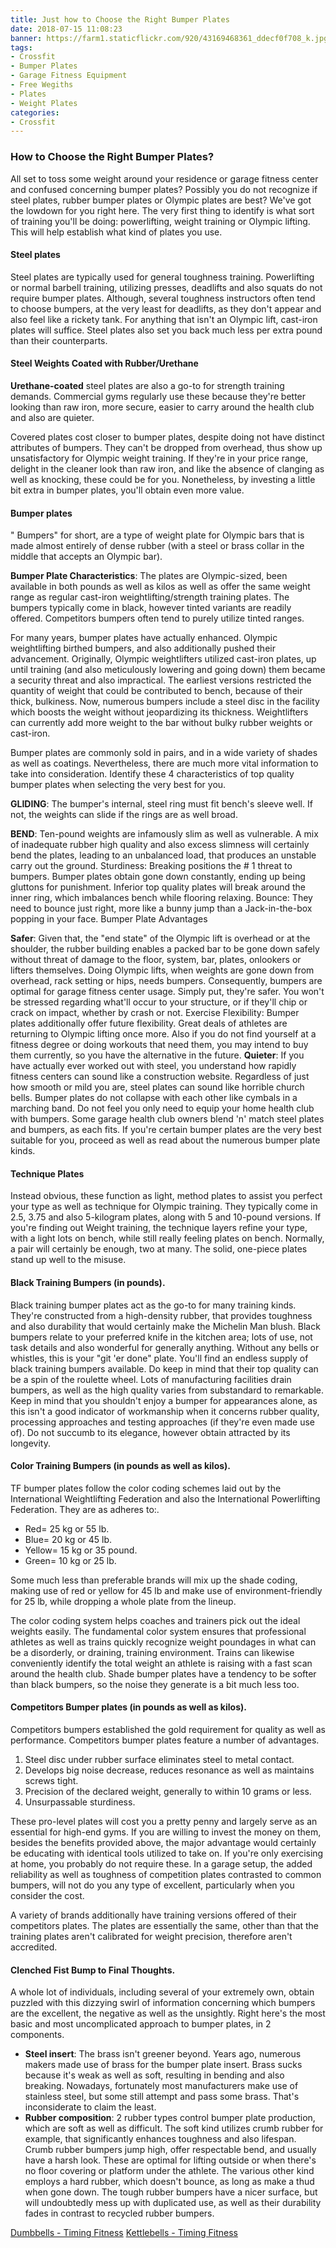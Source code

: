 ```yaml
---
title: Just how to Choose the Right Bumper Plates
date: 2018-07-15 11:08:23 
banner: https://farm1.staticflickr.com/920/43169468361_ddecf0f708_k.jpg
tags:
- Crossfit 
- Bumper Plates
- Garage Fitness Equipment
- Free Wegiths
- Plates
- Weight Plates 
categories:
- Crossfit
---
```

### How to Choose the Right Bumper Plates?
All set to toss some weight around your residence or garage fitness center and confused concerning bumper plates? Possibly you do not recognize if steel plates, rubber bumper plates or Olympic plates are best? We've got the lowdown for you right here. The very first thing to identify is what sort of training you'll be doing: powerlifting, weight training or Olympic lifting. This will help establish what kind of plates you use.

#### Steel plates

Steel plates are typically used for general toughness training. Powerlifting or normal barbell training, utilizing presses, deadlifts and also squats do not require bumper plates. Although, several toughness instructors often tend to choose bumpers, at the very least for deadlifts, as they don't appear and also feel like a rickety tank. For anything that isn't an Olympic lift, cast-iron plates will suffice. Steel plates also set you back much less per extra pound than their counterparts.
<!-- more -->

#### Steel Weights Coated with Rubber/Urethane

**Urethane-coated** steel plates are also a go-to for strength training demands. Commercial gyms regularly use these because they're better looking than raw iron, more secure, easier to carry around the health club and also are quieter.

Covered plates cost closer to bumper plates, despite doing not have distinct attributes of bumpers. They can't be dropped from overhead, thus show up unsatisfactory for Olympic weight training. If they're in your price range, delight in the cleaner look than raw iron, and like the absence of clanging as well as knocking, these could be for you. Nonetheless, by investing a little bit extra in bumper plates, you'll obtain even more value.

#### Bumper plates

" Bumpers" for short, are a type of weight plate for Olympic bars that is made almost entirely of dense rubber (with a steel or brass collar in the middle that accepts an Olympic bar).

**Bumper Plate Characteristics**: The plates are Olympic-sized, been available in both pounds as well as kilos as well as offer the same weight range as regular cast-iron weightlifting/strength training plates. The bumpers typically come in black, however tinted variants are readily offered. Competitors bumpers often tend to purely utilize tinted ranges.

For many years, bumper plates have actually enhanced. Olympic weightlifting birthed bumpers, and also additionally pushed their advancement. Originally, Olympic weightlifters utilized cast-iron plates, up until training (and also meticulously lowering and going down) them became a security threat and also impractical. The earliest versions restricted the quantity of weight that could be contributed to bench, because of their thick, bulkiness. Now, numerous bumpers include a steel disc in the facility which boosts the weight without jeopardizing its thickness. Weightlifters can currently add more weight to the bar without bulky rubber weights or cast-iron.

Bumper plates are commonly sold in pairs, and in a wide variety of shades as well as coatings. Nevertheless, there are much more vital information to take into consideration. Identify these 4 characteristics of top quality bumper plates when selecting the very best for you.

**GLIDING**: The bumper's internal, steel ring must fit bench's sleeve well. If not, the weights can slide if the rings are as well broad.

**BEND**: Ten-pound weights are infamously slim as well as vulnerable. A mix of inadequate rubber high quality and also excess slimness will certainly bend the plates, leading to an unbalanced load, that produces an unstable carry out the ground.
Sturdiness: Breaking positions the # 1 threat to bumpers. Bumper plates obtain gone down constantly, ending up being gluttons for punishment. Inferior top quality plates will break around the inner ring, which imbalances bench while flooring relaxing.
Bounce: They need to bounce just right, more like a bunny jump than a Jack-in-the-box popping in your face.
Bumper Plate Advantages

**Safer**: Given that, the "end state" of the Olympic lift is overhead or at the shoulder, the rubber building enables a packed bar to be gone down safely without threat of damage to the floor, system, bar, plates, onlookers or lifters themselves. Doing Olympic lifts, when weights are gone down from overhead, rack setting or hips, needs bumpers. Consequently, bumpers are optimal for garage fitness center usage. Simply put, they're safer. You won't be stressed regarding what'll occur to your structure, or if they'll chip or crack on impact, whether by crash or not.
Exercise Flexibility: Bumper plates additionally offer future flexibility. Great deals of athletes are returning to Olympic lifting once more. Also if you do not find yourself at a fitness degree or doing workouts that need them, you may intend to buy them currently, so you have the alternative in the future.
**Quieter**: If you have actually ever worked out with steel, you understand how rapidly fitness centers can sound like a construction website. Regardless of just how smooth or mild you are, steel plates can sound like horrible church bells. Bumper plates do not collapse with each other like cymbals in a marching band.
Do not feel you only need to equip your home health club with bumpers. Some garage health club owners blend 'n' match steel plates and bumpers, as each fits. If you're certain bumper plates are the very best suitable for you, proceed as well as read about the numerous bumper plate kinds.

#### Technique Plates

Instead obvious, these function as light, method plates to assist you perfect your type as well as technique for Olympic training. They typically come in 2.5, 3.75 and also 5-kilogram plates, along with 5 and 10-pound versions. If you're finding out Weight training, the technique layers refine your type, with a light lots on bench, while still really feeling plates on bench. Normally, a pair will certainly be enough, two at many. The solid, one-piece plates stand up well to the misuse.

#### Black Training Bumpers (in pounds).

Black training bumper plates act as the go-to for many training kinds. They're constructed from a high-density rubber, that provides toughness and also durability that would certainly make the Michelin Man blush. Black bumpers relate to your preferred knife in the kitchen area; lots of use, not task details and also wonderful for generally anything. Without any bells or whistles, this is your "git 'er done" plate. You'll find an endless supply of black training bumpers available. Do keep in mind that their top quality can be a spin of the roulette wheel. Lots of manufacturing facilities drain bumpers, as well as the high quality varies from substandard to remarkable. Keep in mind that you shouldn't enjoy a bumper for appearances alone, as this isn't a good indicator of workmanship when it concerns rubber quality, processing approaches and testing approaches (if they're even made use of). Do not succumb to its elegance, however obtain attracted by its longevity.

#### Color Training Bumpers (in pounds as well as kilos).

TF bumper plates follow the color coding schemes laid out by the International Weightlifting Federation and also the International Powerlifting Federation. They are as adheres to:.

* Red= 25 kg or 55 lb.
* Blue= 20 kg or 45 lb.
* Yellow= 15 kg or 35 pound.
* Green= 10 kg or 25 lb.

Some much less than preferable brands will mix up the shade coding, making use of red or yellow for 45 lb and make use of environment-friendly for 25 lb, while dropping a whole plate from the lineup.

The color coding system helps coaches and trainers pick out the ideal weights easily. The fundamental color system ensures that professional athletes as well as trains quickly recognize weight poundages in what can be a disorderly, or draining, training environment. Trains can likewise conveniently identify the total weight an athlete is raising with a fast scan around the health club. Shade bumper plates have a tendency to be softer than black bumpers, so the noise they generate is a bit much less too.

#### Competitors Bumper plates (in pounds as well as kilos).

Competitors bumpers established the gold requirement for quality as well as performance. Competitors bumper plates feature a number of advantages.

1. Steel disc under rubber surface eliminates steel to metal contact.
2. Develops big noise decrease, reduces resonance as well as maintains screws tight.
3. Precision of the declared weight, generally to within 10 grams or less.
4. Unsurpassable sturdiness.

These pro-level plates will cost you a pretty penny and largely serve as an essential for high-end gyms. If you are willing to invest the money on them, besides the benefits provided above, the major advantage would certainly be educating with identical tools utilized to take on. If you're only exercising at home, you probably do not require these. In a garage setup, the added reliability as well as toughness of competition plates contrasted to common bumpers, will not do you any type of excellent, particularly when you consider the cost.

A variety of brands additionally have training versions offered of their competitors plates. The plates are essentially the same, other than that the training plates aren't calibrated for weight precision, therefore aren't accredited.

#### Clenched Fist Bump to Final Thoughts.

A whole lot of individuals, including several of your extremely own, obtain puzzled with this dizzying swirl of information concerning which bumpers are the excellent, the negative as well as the unsightly. Right here's the most basic and most uncomplicated approach to bumper plates, in 2 components.

* **Steel insert**: The brass isn't greener beyond. Years ago, numerous makers made use of brass for the bumper plate insert. Brass sucks because it's weak as well as soft, resulting in bending and also breaking. Nowadays, fortunately most manufacturers make use of stainless steel, but some still attempt and pass some brass. That's inconsiderate to claim the least.
* **Rubber composition**: 2 rubber types control bumper plate production, which are soft as well as difficult. The soft kind utilizes crumb rubber for example, that significantly enhances toughness and also lifespan. Crumb rubber bumpers jump high, offer respectable bend, and usually have a harsh look. These are optimal for lifting outside or when there's no floor covering or platform under the athlete. The various other kind employs a hard rubber, which doesn't bounce, as long as make a thud when gone down. The tough rubber bumpers have a nicer surface, but will undoubtedly mess up with duplicated use, as well as their durability fades in contrast to recycled rubber bumpers.

[Dumbbells - Timing Fitness](https://catalog.timingfit.com/products/free-weights/dumbbells/dumbbells.html)
[Kettlebells - Timing Fitness](https://catalog.timingfit.com/products/free-weights/dumbbells/kettlebells.html)